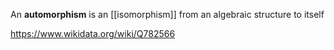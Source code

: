 An **automorphism** is an [[isomorphism]] from an algebraic structure to itself

https://www.wikidata.org/wiki/Q782566